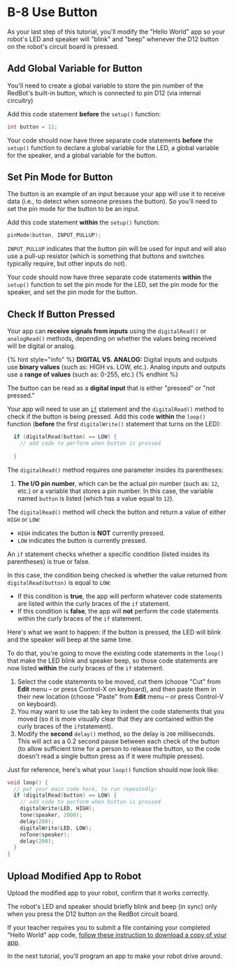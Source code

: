 # B-8 Use Button

As your last step of this tutorial, you'll modify the "Hello World" app so your robot's LED and speaker will "blink" and "beep" whenever the D12 button on the robot's circuit board is pressed.

## Add Global Variable for Button <a id="add-global-variable-for-speaker"></a>

You'll need to create a global variable to store the pin number of the RedBot's built-in button, which is connected to pin D12 \(via internal circuitry\)

Add this code statement **before** the `setup()` function:

```cpp
int button = 12;
```

Your code should now have three separate code statements **before** the `setup()` function to declare a global variable for the LED, a global variable for the speaker, and a global variable for the button. 

## Set Pin Mode for Button

The button is an example of an input because your app will use it to receive data \(i.e., to detect when someone presses the button\). So you'll need to set the pin mode for the button to be an input.

Add this code statement **within** the `setup()` function:

```cpp
pinMode(button, INPUT_PULLUP);
```

`INPUT_PULLUP` indicates that the button pin will be used for input and will also use a pull-up resistor \(which is something that buttons and switches typically require, but other inputs do not\).

Your code should now have three separate code statements **within** the `setup()` function to set the pin mode for the LED,  set the pin mode for the speaker, and set the pin mode for the button.

## Check If Button Pressed

Your app can **receive signals from inputs** using the `digitalRead()` or `analogRead()` methods, depending on whether the values being received will be digital or analog.

{% hint style="info" %}
**DIGITAL VS. ANALOG:** Digital inputs and outputs use **binary values** \(such as: HIGH vs. LOW, etc.\). Analog inputs and outputs use a **range of values** \(such as: 0-255, etc.\)
{% endhint %}

The button can be read as a **digital input** that is either "pressed" or "not pressed."

Your app will need to use an [`if`](https://www.arduino.cc/reference/en/language/structure/control-structure/if/) statement and the `digitalRead()` method to check if the button is being pressed. Add this code **within** the `loop()` function \(**before** the first `digitalWrite()` statement that turns on the LED\):

```cpp
  if (digitalRead(button) == LOW) {
    // add code to perform when button is pressed
    
  }
```

The `digitalRead()` method requires one parameter insides its parentheses:

1. **The I/O pin number**, which can be the actual pin number \(such as: `12`, etc.\) or a variable that stores a pin number. In this case, the variable named `button` is listed \(which has a value equal to `12`\).

The `digitalRead()` method will check the button and return a value of either `HIGH` or `LOW`:

* `HIGH` indicates the button is **NOT** currently pressed.
* `LOW` indicates the button is currently pressed.

An `if` statement checks whether a specific condition \(listed insides its parentheses\) is true or false.

In this case, the condition being checked is whether the value returned from `digitalRead(button)` is equal to `LOW`:

* If this condition is **true**, the app will perform whatever code statements are listed within the curly braces of the `if` statement.
* If this condition is **false**, the app will **not** perform the code statements within the curly braces of the `if` statement.

Here's what we want to happen:  if the button is pressed, the LED will blink and the speaker will beep at the same time. 

To do that, you're going to move the existing code statements in the `loop()` that make the LED blink and speaker beep, so those code statements are now listed **within** the curly braces of the `if` statement.

1. Select the code statements to be moved, cut them \(choose "Cut" from **Edit** menu – or press Control-X on keyboard\), and then paste them in their new location \(choose "Paste" from **Edit** menu – or press Control-V on keyboard\).
2. You may want to use the tab key to indent the code statements that you moved \(so it is more visually clear that they are contained within the curly braces of the `if`statement\).
3. Modify the **second** `delay()` method, so the delay is `200` milliseconds. This will act as a 0.2 second pause between each check of the button \(to allow sufficient time for a person to release the button, so the code doesn't read a single button press as if it were multiple presses\).

Just for reference, here's what your `loop()` function should now look like:

```cpp
void loop() {
  // put your main code here, to run repeatedly:
  if (digitalRead(button) == LOW) {
    // add code to perform when button is pressed
    digitalWrite(LED, HIGH);
    tone(speaker, 2000);
    delay(200);
    digitalWrite(LED, LOW);
    noTone(speaker);
    delay(200);
  }
}
```

## Upload Modified App to Robot

Upload the modified app to your robot, confirm that it works correctly.

The robot's LED and speaker should briefly blink and beep \(in sync\) only when you press the D12 button on the RedBot circuit board.

If your teacher requires you to submit a file containing your completed "Hello World" app code, [follow these instruction to download a copy of your app](../../references/arduino-code-editor/download-copy-of-app.md).

In the next tutorial, you'll program an app to make your robot drive around.



